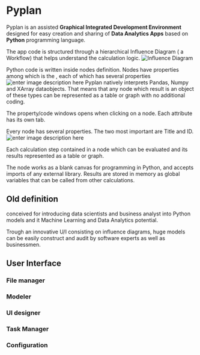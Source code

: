 # Pyplan
Pyplan is an assisted **Graphical Integrated Development Environment** designed for easy creation and sharing of **Data Analytics Apps** based on **Python** programming language.

The app code is structured through a hierarchical Influence Diagram ( a Workflow) that helps understand the calculation logic.
![Influence Diagram](http://img.pyplan.org/index_influence_diagram.png)

Python code is written inside nodes definition. Nodes have properties among which is the , each of which has several properties
![enter image description here](http://img.pyplan.org/index_node_code.png)
Pyplan natively interprets Pandas, Numpy and XArray dataobjects. That means that any node which result is an object of these types can be represented as a table or graph with no additional coding.


The property/code windows opens when clicking on a node. Each attribute has its own tab.

Every node has several properties. The two most important are Title and ID.![enter image description here](http://img.pyplan.org/index_node_properties.png)


Each calculation step contained in a node which can be evaluated and its results represented as a table or graph. 



The node works as a blank canvas for programming in Python, and accepts imports of any external library. Results are stored in memory as global variables that can be called from other calculations.



## Old definition
conceived for introducing data scientists and business analyst into Python models and it Machine Learning and Data Analytics potential.

Trough an innovative U/I consisting on influence diagrams, huge models can be easily construct and audit by software experts as well as businessmen.




## User Interface
### File manager
### Modeler
### UI designer
### Task Manager
### Configuration








<!--stackedit_data:
eyJoaXN0b3J5IjpbODgwMjcwODMzLDk3MTI3NTMwNiwxNjk4Nj
A1MjE0LDE4MjYzODc1MDUsMTE5MzgyOTY3MSwxMDI3MzQyNzk2
LC0xMjQ2NTI3MjMzLC0xMjU3MTk4Mjk5LDQ3NjY2MzYwNSwtMT
k5NjMzMjA3LC05NDI5NzQzOTEsLTE3MjM2Mzk0OTYsLTY0Mzcw
NDAzNyw3MDEzMTYyMzQsMTI5NzcxNDYwOCwtMjEwNDgyNzc5NS
wtMTI1NzE5ODI5OSwxOTYxMjc2NzE4LC0xMzUxMzgwOTcyLDE0
MzcwNTYzODNdfQ==
-->